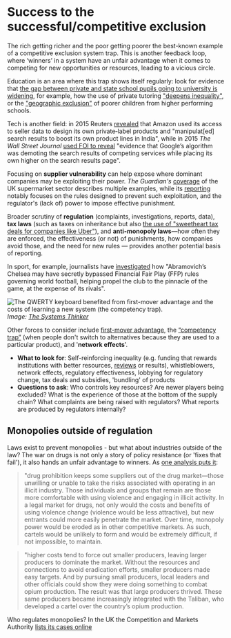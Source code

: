 # Success to the successful/competitive exclusion

The rich getting richer and the poor getting poorer the best-known example of a competitive exclusion system trap. This is another feedback loop, where ‘winners’ in a system have an unfair advantage when it comes to competing for new opportunities or resources, leading to a vicious circle.

Education is an area where this trap shows itself regularly: look for evidence that [the gap between private and state school pupils going to university is widening](https://www.independent.co.uk/news/uk/gap-england-department-for-education-government-data-b2634966.html), for example, how the use of private tutoring ["deepens inequality"](https://inews.co.uk/news/education/gcse-results-face-national-scandal-of-inequality-as-post-covid-boom-in-private-tuition-deepens-division-2567907), or the ["geographic exclusion"](https://www.theguardian.com/education/2023/mar/01/england-poorer-pupils-face-exclusion-from-top-state-schools-study) of poorer children from higher performing schools.

Tech is another field: in 2015 Reuters [revealed](https://www.reuters.com/legal/litigation/amazon-copied-products-rigged-search-results-promote-its-own-brands-documents-2021-10-13/) that Amazon used its access to seller data to design its own private‑label products and "manipulat[ed] search results to boost its own product lines in India", while in 2015 *The Wall Street Journal* [used FOI to reveal](https://www.wsj.com/articles/inside-the-u-s-antitrust-probe-of-google-1426793274) "evidence that Google’s algorithm was demoting the search results of competing services while placing its own higher on the search results page".

Focusing on **supplier vulnerability** can help expose where dominant companies may be exploiting their power. *The Guardian's* [coverage](https://www.theguardian.com/small-business-network/2015/jun/25/tesco-supermarkets-behaving-badly-suppliers?utm_source=chatgpt.com) of the UK supermarket sector describes multiple examples, while its [reporting](https://www.theguardian.com/business/2015/feb/05/supermarket-watchdog-inquiry-tesco-treatment-suppliers) notably focuses on the rules designed to prevent such exploitation, and the regulator's (lack of) power to impose effective punishment.

Broader scrutiny of **regulation** (complaints, investigations, reports, data), **tax laws** (such as taxes on inheritance but also [the use of "sweetheart tax deals for companies like Uber"](https://www.icij.org/investigations/uber-files/uber-tax-havens-dodge-drivers/)), and **anti-monopoly laws**—how often they are enforced, the effectiveness (or not) of punishments, how companies avoid those, and the need for new rules — provides another potential basis of reporting.

In sport, for example, journalists have [investigated](https://www.thebureauinvestigates.com/stories/2023-11-15/roman-abramovichs-hidden-football-deals-during-chelseas-time-at-the-top) how "Abramovich’s Chelsea may have secretly bypassed Financial Fair Play (FFP) rules governing world football, helping propel the club to the pinnacle of the game, at the expense of its rivals".

![The QWERTY keyboard benefited from first-mover advantage and the costs of learning a new system (the competency trap).](https://thesystemsthinker.com/wp-content/uploads/images/volume-4/originally-designed-to-slow-typists.jpg)  
*Image: [The Systems Thinker](https://thesystemsthinker.com/using-success-to-the-successful-to-avoid-competency-traps/)*

Other forces to consider include [first-mover advantage](https://en.wikipedia.org/wiki/First-mover_advantage), the [“competency trap”](https://thesystemsthinker.com/using-success-to-the-successful-to-avoid-competency-traps/) (when people don't switch to alternatives because they are used to a particular product), and '**network effects**'.

- **What to look for**: Self-reinforcing inequality (e.g. funding that rewards institutions with better resources, [reviews](https://parliamentnews.co.uk/nhs-review-based-funding-plan-raises-concerns) or results), whistleblowers, network effects, regulatory effectiveness, lobbying for regulatory change, tax deals and subsidies, 'bundling' of products
- **Questions to ask**: Who controls key resources? Are newer players being excluded? What is the experience of those at the bottom of the supply chain? What complaints are being raised with regulators? What reports are produced by regulators internally?

## Monopolies outside of regulation

Laws exist to prevent monopolies - but what about industries outside of the law? The war on drugs is not only a story of policy resistance (or 'fixes that fail'), it also hands an unfair advantage to winners. As [one analysis puts it](https://www.cato.org/policy-analysis/four-decades-counting-continued-failure-war-drugs): 

> "drug prohibition keeps some suppliers out of the drug market—those unwilling or unable to take the risks associated with operating in an illicit industry. Those individuals and groups that remain are those more comfortable with using violence and engaging in illicit activity. In a legal market for drugs, not only would the costs and benefits of using violence change (violence would be less attractive), but new entrants could more easily penetrate the market. Over time, monopoly power would be eroded as in other competitive markets. As such, cartels would be unlikely to form and would be extremely difficult, if not impossible, to maintain.

> "higher costs tend to force out smaller producers, leaving larger producers to dominate the market. Without the resources and connections to avoid eradication efforts, smaller producers made easy targets. And by pursuing small producers, local leaders and other officials could show they were doing something to combat opium production. The result was that large producers thrived. These same producers became increasingly integrated with the Taliban, who developed a cartel over the country’s opium production.



Who regulates monopolies? In the UK the Competition and Markets Authority [lists its cases online](https://www.gov.uk/cma-cases)
